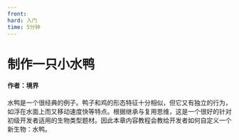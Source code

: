 ```yaml
---
front:
hard: 入门
time: 5分钟
---
```


# 制作一只小水鸭



#### 作者：境界



水鸭是一个很经典的例子。鸭子和鸡的形态特征十分相似，但它又有独立的行为，如浮在水面上而又移动速度快等特点。根据继承与复用思维，这是一个很好的针对初级开发者适用的生物类型题材。因此本章内容教程会教给开发者如何自定义一个新生物：水鸭。